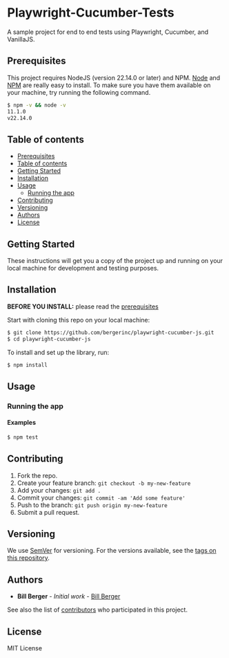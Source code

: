 # Playwright-Cucumber-Tests
A sample project for end to end tests using Playwright, Cucumber, and VanillaJS. 

## Prerequisites

This project requires NodeJS (version 22.14.0 or later) and NPM.
[Node](http://nodejs.org/) and [NPM](https://npmjs.org/) are really easy to install.
To make sure you have them available on your machine,
try running the following command.

```sh
$ npm -v && node -v
11.1.0
v22.14.0
```

## Table of contents

  - [Prerequisites](#prerequisites)
  - [Table of contents](#table-of-contents)
  - [Getting Started](#getting-started)
  - [Installation](#installation)
  - [Usage](#usage)
    - [Running the app](#running-the-app)
  - [Contributing](#contributing)
  - [Versioning](#versioning)
  - [Authors](#authors)
  - [License](#license)

## Getting Started

These instructions will get you a copy of the project up and running on your local machine for development and testing purposes.

## Installation

**BEFORE YOU INSTALL:** please read the [prerequisites](#prerequisites)

Start with cloning this repo on your local machine:

```sh
$ git clone https://github.com/bergerinc/playwright-cucumber-js.git
$ cd playwright-cucumber-js
```

To install and set up the library, run:

```sh
$ npm install
```

## Usage

### Running the app

#### Examples

```sh
$ npm test
```

## Contributing

1.  Fork the repo.
2.  Create your feature branch: `git checkout -b my-new-feature`
3.  Add your changes: `git add .`
4.  Commit your changes: `git commit -am 'Add some feature'`
5.  Push to the branch: `git push origin my-new-feature`
6.  Submit a pull request.


## Versioning

We use [SemVer](http://semver.org/) for versioning. For the versions available, see the [tags on this repository](https://github.com/bergerinc/address-parser/tags).

## Authors

* **Bill Berger** - *Initial work* - [Bill Berger](https://github.com/bergerinc)

See also the list of [contributors](https://github.com/bergerinc/address-parser/contributors) who participated in this project.

## License

MIT License

